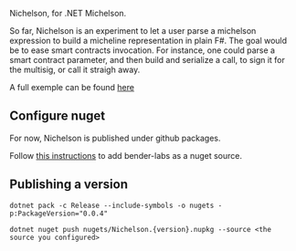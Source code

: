 Nichelson, for .NET Michelson.

So far, Nichelson is an experiment to let a user parse a michelson expression to build a micheline representation in plain F#. 
The goal would be to ease smart contracts invocation. For instance, one could parse a smart contract parameter, and then build and serialize a call, to sign it for the multisig, or call it straigh away.

A full exemple can be found [here](Nichelson.Test/EndToEnd.Test.fs)


## Configure nuget

For now, Nichelson is published under github packages. 

Follow [this instructions](https://docs.github.com/en/free-pro-team@latest/packages/using-github-packages-with-your-projects-ecosystem/configuring-dotnet-cli-for-use-with-github-packages#authenticating-to-github-packages) to add bender-labs as a nuget source.


## Publishing a version

`dotnet pack -c Release --include-symbols -o nugets -p:PackageVersion="0.0.4"`

`dotnet nuget push nugets/Nichelson.{version}.nupkg --source <the source you configured>`